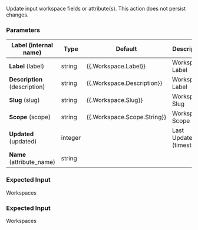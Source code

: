 
 Update input workspace fields or attribute(s). This action does not persist changes.

### Parameters
|Label (internal name)|Type|Default|Description|
|---|---|---|---|
|**Label** (label)|string|{{.Workspace.Label}}|Workspace Label|
|**Description** (description)|string|{{.Workspace.Description}}|Workspace Label|
|**Slug** (slug)|string|{{.Workspace.Slug}}|Workspace Slug|
|**Scope** (scope)|string|{{.Workspace.Scope.String}}|Workspace Scope|
|**Updated** (updated)|integer|<no value>|Last Updated (timestamp)|
|**Name** (attribute_name)|string|<no value>||



### Expected Input
Workspaces


### Expected Input
Workspaces


